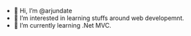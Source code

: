 - 👋 Hi, I’m @arjundate
- 👀 I’m interested in learning stuffs around web developemnt.
- 🌱 I’m currently learning .Net MVC.

<!---
arjundate/arjundate is a ✨ special ✨ repository because its `README.md` (this file) appears on your GitHub profile.
You can click the Preview link to take a look at your changes.
--->
